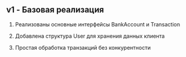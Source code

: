 ## v1 - Базовая реализация
1. Реализованы основные интерфейсы BankAccount и Transaction

2. Добавлена структура User для хранения данных клиента

3. Простая обработка транзакций без конкурентности